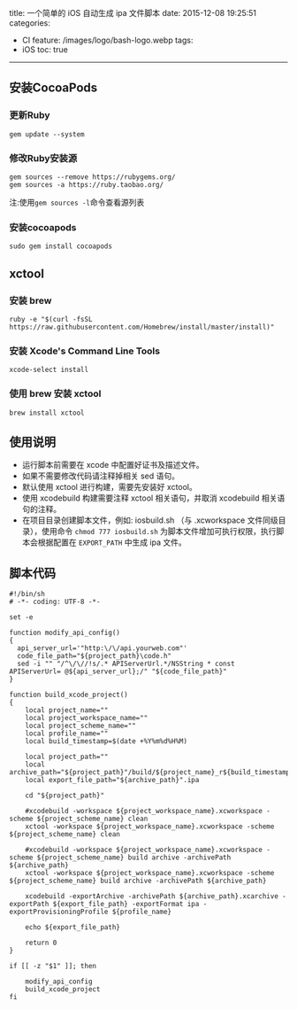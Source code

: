 title: 一个简单的 iOS 自动生成 ipa 文件脚本
date: 2015-12-08 19:25:51
categories:
  - CI
feature: /images/logo/bash-logo.webp
tags:
  - iOS
toc: true
---
<h2 id="cocoapods">安装CocoaPods</h2>

<h3 id="ruby-update">更新Ruby</h3>

`gem update --system`

<h3 id="ruby-change">修改Ruby安装源</h3>

```
gem sources --remove https://rubygems.org/
gem sources -a https://ruby.taobao.org/
```
注:使用`gem sources -l`命令查看源列表

<h3 id="cocoapods-install">安装cocoapods</h3>

`sudo gem install cocoapods`

<h2 id="xctool-install">xctool</h2>

<h3 id="brew-install">安装 brew</h3>

`ruby -e "$(curl -fsSL https://raw.githubusercontent.com/Homebrew/install/master/install)"`

<h3 id="xcode-install">安装 Xcode's Command Line Tools</h3>

`xcode-select install`

<h3 id="brew-xctool-install">使用 brew 安装 xctool</h3>

`brew install xctool`

<h2 id="readme">使用说明</h2>

* 运行脚本前需要在 xcode 中配置好证书及描述文件。
* 如果不需要修改代码请注释掉相关 sed 语句。
* 默认使用 xctool 进行构建，需要先安装好 xctool。
* 使用 xcodebuild 构建需要注释 xctool 相关语句，并取消 xcodebuild 相关语句的注释。
* 在项目目录创建脚本文件，例如: iosbuild.sh （与 .xcworkspace 文件同级目录），使用命令 `chmod 777 iosbuild.sh` 为脚本文件增加可执行权限，执行脚本会根据配置在 `EXPORT_PATH` 中生成 ipa 文件。

<!-- more -->

<h2 id="code">脚本代码</h2>

```shell
#!/bin/sh
# -*- coding: UTF-8 -*-

set -e

function modify_api_config()
{
  api_server_url='"http:\/\/api.yourweb.com"'
  code_file_path="${project_path}\code.h"
  sed -i "" "/^\/\//!s/.* APIServerUrl.*/NSString * const APIServerUrl= @${api_server_url};/" "${code_file_path}"
}

function build_xcode_project()
{
    local project_name=""
    local project_workspace_name=""
    local project_scheme_name=""
    local profile_name=""
    local build_timestamp=$(date +%Y%m%d%H%M)
    
    local project_path=""
    local archive_path="${project_path}"/build/${project_name}_r${build_timestamp}
    local export_file_path="${archive_path}".ipa
    
    cd "${project_path}"
    
    #xcodebuild -workspace ${project_workspace_name}.xcworkspace -scheme ${project_scheme_name} clean
    xctool -workspace ${project_workspace_name}.xcworkspace -scheme ${project_scheme_name} clean
    
    #xcodebuild -workspace ${project_workspace_name}.xcworkspace -scheme ${project_scheme_name} build archive -archivePath ${archive_path}
    xctool -workspace ${project_workspace_name}.xcworkspace -scheme ${project_scheme_name} build archive -archivePath ${archive_path}
    
    xcodebuild -exportArchive -archivePath ${archive_path}.xcarchive -exportPath ${export_file_path} -exportFormat ipa -exportProvisioningProfile ${profile_name}
    
    echo ${export_file_path}
    
    return 0
}

if [[ -z "$1" ]]; then
    
    modify_api_config
    build_xcode_project
fi
```

